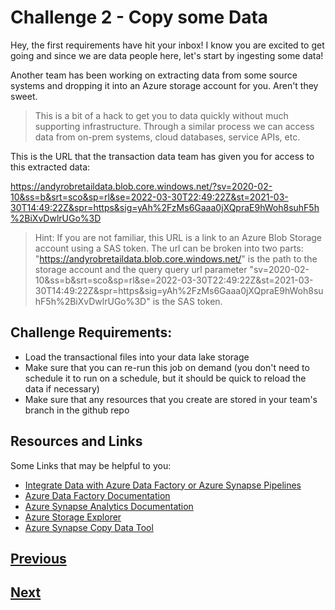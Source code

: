 # Challenge 2 - Copy some Data

Hey, the first requirements have hit your inbox! I know you are excited to get going and since we are data people here, let's start by ingesting some data!

Another team has been working on extracting data from some source systems and dropping it into an Azure storage account for you. Aren't they sweet. 

> This is a bit of a hack to get you to data quickly without much supporting infrastructure. Through a similar process we can access data from on-prem systems, cloud databases, service APIs, etc.

This is the URL that the transaction data team has given you for access to this extracted data: 

https://andyrobretaildata.blob.core.windows.net/?sv=2020-02-10&ss=b&srt=sco&sp=rl&se=2022-03-30T22:49:22Z&st=2021-03-30T14:49:22Z&spr=https&sig=yAh%2FzMs6Gaaa0jXQpraE9hWoh8suhF5h%2BiXvDwlrUGo%3D

> Hint: If you are not familiar, this URL is a link to an Azure Blob Storage account using a SAS token. The url can be broken into two parts: "https://andyrobretaildata.blob.core.windows.net/" is the path to the storage account and the query query url parameter "sv=2020-02-10&ss=b&srt=sco&sp=rl&se=2022-03-30T22:49:22Z&st=2021-03-30T14:49:22Z&spr=https&sig=yAh%2FzMs6Gaaa0jXQpraE9hWoh8suhF5h%2BiXvDwlrUGo%3D" is the SAS token. 

## Challenge Requirements: 
* Load the transactional files into your data lake storage 
* Make sure that you can re-run this job on demand (you don't need to schedule it to run on a schedule, but it should be quick to reload the data if necessary)
* Make sure that any resources that you create are stored in your team's branch in the github repo

## Resources and Links

Some Links that may be helpful to you: 
* [Integrate Data with Azure Data Factory or Azure Synapse Pipelines](https://docs.microsoft.com/en-us/learn/modules/data-integration-azure-data-factory/)
* [Azure Data Factory Documentation](https://docs.microsoft.com/en-us/azure/data-factory/)
* [Azure Synapse Analytics Documentation](https://docs.microsoft.com/en-us/azure/synapse-analytics/)
* [Azure Storage Explorer](https://docs.microsoft.com/en-us/azure/vs-azure-tools-storage-manage-with-storage-explorer?tabs=windows)
* [Azure Synapse Copy Data Tool](https://docs.microsoft.com/en-us/azure/data-factory/copy-data-tool)

## [Previous](Challenge-1.md)
## [Next](Challenge-3.md)
